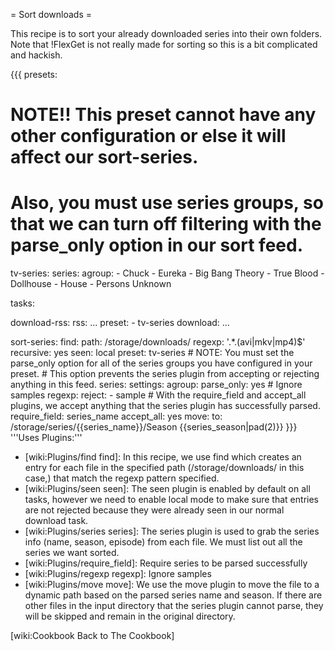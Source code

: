 = Sort downloads =

This recipe is to sort your already downloaded series into their own folders. Note that !FlexGet is not really made for sorting so this is a bit complicated and hackish.

{{{
presets:

  # NOTE!! This preset cannot have any other configuration or else it will affect our sort-series.
  # Also, you must use series groups, so that we can turn off filtering with the parse_only option in our sort feed.
  tv-series:
    series:
      agroup:
        - Chuck
        - Eureka
        - Big Bang Theory
        - True Blood
        - Dollhouse
        - House
        - Persons Unknown
  
tasks:

  download-rss:
    rss: ...
    preset:
      - tv-series
    download: ...

  sort-series:
    find:
      path: /storage/downloads/
      regexp: '.*\.(avi|mkv|mp4)$'
      recursive: yes
    seen: local
    preset: tv-series
    # NOTE: You must set the parse_only option for all of the series groups you have configured in your preset.
    # This option prevents the series plugin from accepting or rejecting anything in this feed.
    series:
      settings:
        agroup:
          parse_only: yes
    # Ignore samples
    regexp:
      reject: 
        - sample
    # With the require_field and accept_all plugins, we accept anything that the series plugin has successfully parsed.
    require_field: series_name
    accept_all: yes
    move:
      to: /storage/series/{{series_name}}/Season {{series_season|pad(2)}}
}}}
'''Uses Plugins:'''

 - [wiki:Plugins/find find]: In this recipe, we use find which creates an entry for each file in the specified path (/storage/downloads/ in this case,) that match the regexp pattern specified.
 - [wiki:Plugins/seen seen]: The seen plugin is enabled by default on all tasks, however we need to enable local mode to make sure that entries are not rejected because they were already seen in our normal download task.
 - [wiki:Plugins/series series]: The series plugin is used to grab the series info (name, season, episode) from each file. We must list out all the series we want sorted.
 - [wiki:Plugins/require_field]: Require series to be parsed successfully
 - [wiki:Plugins/regexp regexp]: Ignore samples
 - [wiki:Plugins/move move]: We use the move plugin to move the file to a dynamic path based on the parsed series name and season. If there are other files in the input directory that the series plugin cannot parse, they will be skipped and remain in the original directory.


[wiki:Cookbook Back to The Cookbook]
